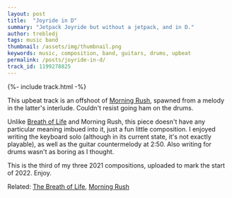 ```yaml
---
layout: post
title:  "Joyride in D"
summary: "Jetpack Joyride but without a jetpack, and in D."
author: trebledj
tags: music band
thumbnail: /assets/img/thumbnail.png
keywords: music, composition, band, guitars, drums, upbeat
permalink: /posts/joyride-in-d/
track_id: 1199278825
---
```


{%- include track.html -%}
<br/>

This upbeat track is an offshoot of [Morning Rush](/posts/morning-rush/), spawned from a melody in the latter's interlude. Couldn't resist going ham on the drums.

Unlike [Breath of Life](/posts/breath-of-life/) and Morning Rush, this piece doesn't have any particular meaning imbued into it, just a fun little composition. I enjoyed writing the keyboard solo (although in its current state, it's not exactly playable), as well as the guitar countermelody at 2:50. Also writing for drums wasn't as boring as I thought.

This is the third of my three 2021 compositions, uploaded to mark the start of 2022. Enjoy.

Related: [The Breath of Life](/posts/the-breath-of-life/), [Morning Rush](/posts/morning-rush/)

